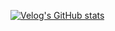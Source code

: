 [![Velog's GitHub stats](https://pink_board.vercel.app/api?name=lxn_ee.log=게시판_만들기)](https://github.com/lxxnee/pink_board)
